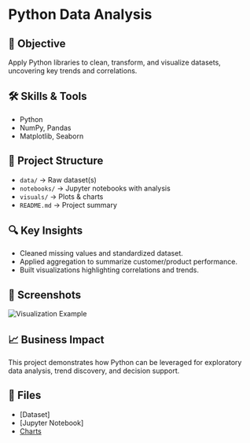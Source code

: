 # Python Data Analysis

## 📌 Objective
Apply Python libraries to clean, transform, and visualize datasets, uncovering key trends and correlations.

## 🛠 Skills & Tools
- Python
- NumPy, Pandas
- Matplotlib, Seaborn

## 📂 Project Structure
- `data/` → Raw dataset(s)
- `notebooks/` → Jupyter notebooks with analysis
- `visuals/` → Plots & charts
- `README.md` → Project summary

## 🔍 Key Insights
- Cleaned missing values and standardized dataset.
- Applied aggregation to summarize customer/product performance.
- Built visualizations highlighting correlations and trends.

## 📸 Screenshots
![Visualization Example](visuals/sample_chart.png)

## 📈 Business Impact
This project demonstrates how Python can be leveraged for exploratory data analysis, trend discovery, and decision support.

## 📂 Files
- [Dataset]
- [Jupyter Notebook]
- [Charts](visuals/)

